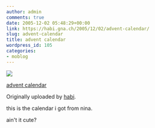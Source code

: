 ```yaml
---
author: admin
comments: true
date: 2005-12-02 05:48:29+00:00
link: https://habi.gna.ch/2005/12/02/advent-calendar/
slug: advent-calendar
title: advent calendar
wordpress_id: 105
categories:
- moblog
---
```



 [![](http://static.flickr.com/35/69284464_6f87352096_m.jpg)](http://www.flickr.com/photos/habi/69284464/)
   

 
  [advent calendar](http://www.flickr.com/photos/habi/69284464/)
    

  Originally uploaded by [habi](http://www.flickr.com/people/habi/).
 



this is the calendar i got from nina.  
  

ain't it cute?
  

